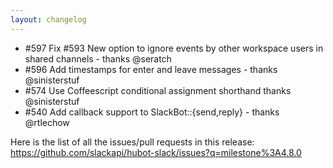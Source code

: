 ```yaml
---
layout: changelog
---
```


* #597 Fix #593 New option to ignore events by other workspace users in shared channels - thanks @seratch
* #596 Add timestamps for enter and leave messages - thanks @sinisterstuf
* #574 Use Coffeescript conditional assignment shorthand thanks @sinisterstuf
* #540 Add callback support to SlackBot::{send,reply} - thanks @rtlechow

Here is the list of all the issues/pull requests in this release: https://github.com/slackapi/hubot-slack/issues?q=milestone%3A4.8.0